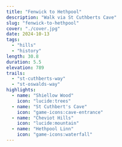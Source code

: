 ```yaml
---
title: "Fenwick to Hethpool"
description: "Walk via St Cuthberts Cave"
slug: "fenwick-to-hethpool"
cover: "./cover.jpg"
date: 2024-10-13
tags:
  - "hills"
  - "history"
length: 30.8
duration: 5.5
elevation: 789
trails:
  - "st-cuthberts-way"
  - "st-oswalds-way"
highlights:
  - name: "Shiellow Wood"
    icon: "lucide:trees"
  - name: "St Cuthbert's Cave"
    icon: "game-icons:cave-entrance"
  - name: "Cheviot Hills"
    icon: "lucide:mountain"
  - name: "Hethpool Linn"
    icon: "game-icons:waterfall"
---
```

